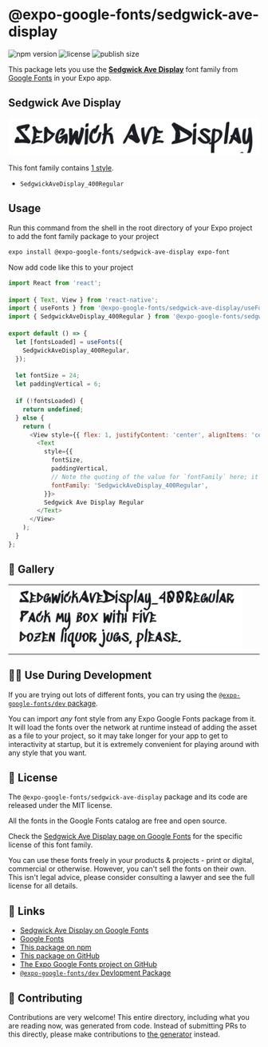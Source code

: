 # @expo-google-fonts/sedgwick-ave-display

![npm version](https://flat.badgen.net/npm/v/@expo-google-fonts/sedgwick-ave-display)
![license](https://flat.badgen.net/github/license/expo/google-fonts)
![publish size](https://flat.badgen.net/packagephobia/install/@expo-google-fonts/sedgwick-ave-display)

This package lets you use the [**Sedgwick Ave Display**](https://fonts.google.com/specimen/Sedgwick+Ave+Display) font family from [Google Fonts](https://fonts.google.com/) in your Expo app.

## Sedgwick Ave Display

![Sedgwick Ave Display](./font-family.png)

This font family contains [1 style](#-gallery).

- `SedgwickAveDisplay_400Regular`

## Usage

Run this command from the shell in the root directory of your Expo project to add the font family package to your project
```sh
expo install @expo-google-fonts/sedgwick-ave-display expo-font
```

Now add code like this to your project
```js
import React from 'react';

import { Text, View } from 'react-native';
import { useFonts } from '@expo-google-fonts/sedgwick-ave-display/useFonts';
import { SedgwickAveDisplay_400Regular } from '@expo-google-fonts/sedgwick-ave-display/400Regular';

export default () => {
  let [fontsLoaded] = useFonts({
    SedgwickAveDisplay_400Regular,
  });

  let fontSize = 24;
  let paddingVertical = 6;

  if (!fontsLoaded) {
    return undefined;
  } else {
    return (
      <View style={{ flex: 1, justifyContent: 'center', alignItems: 'center' }}>
        <Text
          style={{
            fontSize,
            paddingVertical,
            // Note the quoting of the value for `fontFamily` here; it expects a string!
            fontFamily: 'SedgwickAveDisplay_400Regular',
          }}>
          Sedgwick Ave Display Regular
        </Text>
      </View>
    );
  }
};

```

## 🔡 Gallery


||||
|-|-|-|
|![SedgwickAveDisplay_400Regular](./SedgwickAveDisplay_400Regular.ttf.png)||||


## 👩‍💻 Use During Development

If you are trying out lots of different fonts, you can try using the [`@expo-google-fonts/dev` package](https://github.com/expo/google-fonts/tree/master/font-packages/dev#readme).

You can import *any* font style from any Expo Google Fonts package from it. It will load the fonts
over the network at runtime instead of adding the asset as a file to your project, so it may take longer
for your app to get to interactivity at startup, but it is extremely convenient
for playing around with any style that you want.

## 📖 License

The `@expo-google-fonts/sedgwick-ave-display` package and its code are released under the MIT license.

All the fonts in the Google Fonts catalog are free and open source.

Check the [Sedgwick Ave Display page on Google Fonts](https://fonts.google.com/specimen/Sedgwick+Ave+Display) for the specific license of this font family.

You can use these fonts freely in your products & projects - print or digital, commercial or otherwise. However, you can't sell the fonts on their own. This isn't legal advice, please consider consulting a lawyer and see the full license for all details.

## 🔗 Links

- [Sedgwick Ave Display on Google Fonts](https://fonts.google.com/specimen/Sedgwick+Ave+Display)
- [Google Fonts](https://fonts.google.com/)
- [This package on npm](https://www.npmjs.com/package/@expo-google-fonts/sedgwick-ave-display)
- [This package on GitHub](https://github.com/expo/google-fonts/tree/master/font-packages/sedgwick-ave-display)
- [The Expo Google Fonts project on GitHub](https://github.com/expo/google-fonts)
- [`@expo-google-fonts/dev` Devlopment Package](https://github.com/expo/google-fonts/tree/master/font-packages/dev)

## 🤝 Contributing

Contributions are very welcome! This entire directory, including what you are reading now, was generated from code. Instead of submitting PRs to this directly, please make contributions to [the generator](https://github.com/expo/google-fonts/tree/master/packages/generator) instead.
